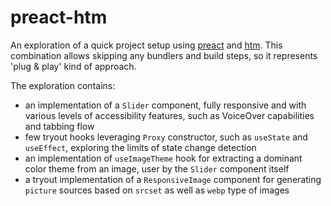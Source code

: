 # preact-htm

An exploration of a quick project setup using [preact](https://preactjs.com/guide/v10/getting-started/#using-preact-with-htm-and-importmaps) and [htm](https://github.com/developit/htm).
This combination allows skipping any bundlers and build steps, so it represents 'plug & play' kind of approach.

The exploration contains:

- an implementation of a `Slider` component, fully responsive and with various levels of accessibility features, such as VoiceOver capabilities and tabbing flow
- few tryout hooks leveraging `Proxy` constructor, such as `useState` and `useEffect`, exploring the limits of state change detection
- an implementation of `useImageTheme` hook for extracting a dominant color theme from an image, user by the `Slider` component itself
- a tryout implementation of a `ResponsiveImage` component for generating `picture` sources based on `srcset` as well as `webp` type of images
